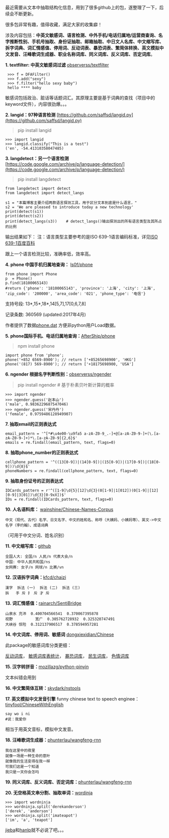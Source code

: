最近需要从文本中抽取结构化信息，用到了很多github上的包，遂整理了一下，后续会不断更新。

很多包非常有趣，值得收藏，满足大家的收集癖！

涉及内容包括：**中英文敏感词、语言检测、中外手机/电话归属地/运营商查询、名字推断性别、手机号抽取、身份证抽取、邮箱抽取、中日文人名库、中文缩写库、拆字词典、词汇情感值、停用词、反动词表、暴恐词表、繁简体转换、英文模拟中文发音、汪峰歌词生成器、职业名称词库、同义词库、反义词库、否定词库**。

**1\. textfilter: 中英文敏感词过滤**  [observerss/textfilter](https://github.com/observerss/textfilter)
```
 >>> f = DFAFilter()
 >>> f.add("sexy")
 >>> f.filter("hello sexy baby")
 hello **** baby
```
敏感词包括政治、脏话等话题词汇。其原理主要是基于词典的查找（项目中的keyword文件），内容很劲爆。。。

**2\. langid：97种语言检测** [https://github.com/saffsd/langid.py](https://github.com/saffsd/langid.py)

> pip install langid
```
>>> import langid
>>> langid.classify("This is a test")
('en', -54.41310358047485)
```
**3\. langdetect：另一个语言检测**[https://code.google.com/archive/p/language-detection/](https://code.google.com/archive/p/language-detection/)

> pip install langdetect
```
from langdetect import detect
from langdetect import detect_langs

s1 = "本篇博客主要介绍两款语言探测工具，用于区分文本到底是什么语言，"
s2 = 'We are pleased to introduce today a new technology'
print(detect(s1))
print(detect(s2))
print(detect_langs(s3))    # detect_langs()输出探测出的所有语言类型及其所占的比例
```

输出结果如下： 注：语言类型主要参考的是ISO 639-1语言编码标准，详见[ISO 639-1百度百科](https://baike.baidu.com/item/ISO%20639-1)

跟上一个语言检测比较，准确率低，效率高。

**4\. phone 中国手机归属地查询：** [ls0f/phone](https://github.com/ls0f/phone)
```
from phone import Phone
p  = Phone()
p.find(18100065143)
#return {'phone': '18100065143', 'province': '上海', 'city': '上海', 'zip_code': '200000', 'area_code': '021', 'phone_type': '电信'}
```
支持号段: 13*,15*,18*,14[5,7],17[0,6,7,8]

记录条数: 360569 (updated:2017年4月)

作者提供了数据[phone.dat](https://github.com/lovedboy/phone/raw/master/phone/phone.dat) 方便非python用户Load数据。

**5\. phone国际手机、电话归属地查询：**[AfterShip/phone](https://github.com/AfterShip/phone)

> npm install phone
```
import phone from 'phone';
phone('+852 6569-8900'); // return ['+85265698900', 'HKG']
phone('(817) 569-8900'); // return ['+18175698900, 'USA']
```
**6\. ngender 根据名字判断性别：**[observerss/ngender](https://github.com/observerss/ngender)

> pip install ngender # 基于朴素贝叶斯计算的概率
```
>>> import ngender
>>> ngender.guess('赵本山')
('male', 0.9836229687547046)
>>> ngender.guess('宋丹丹')
('female', 0.9759486128949907)
```
**7\. 抽取email的正则表达式**
```
email_pattern = '^[*#\u4e00-\u9fa5 a-zA-Z0-9_.-]+@[a-zA-Z0-9-]+(\.[a-zA-Z0-9-]+)*\.[a-zA-Z0-9]{2,6}$'
emails = re.findall(email_pattern, text, flags=0)
```
**8\. 抽取phone_number的正则表达式**
```
cellphone_pattern = '^((13[0-9])|(14[0-9])|(15[0-9])|(17[0-9])|(18[0-9]))\d{8}$'
phoneNumbers = re.findall(cellphone_pattern, text, flags=0)
```
**9\. 抽取身份证号的正则表达式**
```
IDCards_pattern = r'^([1-9]\d{5}[12]\d{3}(0[1-9]|1[012])(0[1-9]|[12][0-9]|3[01])\d{3}[0-9xX])$'
IDs = re.findall(IDCards_pattern, text, flags=0)
```
**10.  人名语料库：** [wainshine/Chinese-Names-Corpus](https://github.com/wainshine/Chinese-Names-Corpus)
```
中文（现代、古代）名字、日文名字、中文的姓和名、称呼（大姨妈、小姨妈等）、英文->中文名字（李约翰）、成语词典
```
（可用于中文分词、姓名识别）

**11\. 中文缩写库：**[github](https://github.com/zhangyics/Chinese-abbreviation-dataset/blob/master/dev_set.txt)
```
全国人大: 全国/n 人民/n 代表大会/n
中国: 中华人民共和国/ns
女网赛: 女子/n 网球/n 比赛/vn
```
**12\. 汉语拆字词典：**[kfcd/chaizi](https://github.com/kfcd/chaizi)
```
漢字	拆法 (一)	拆法 (二)	拆法 (三)
拆	手 斥	扌 斥	才 斥
```
**13\. 词汇情感值：**[rainarch/SentiBridge](https://github.com/rainarch/SentiBridge/blob/master/Entity_Emotion_Express/CCF_data/pair_mine_result)
```
山泉水	充沛	0.400704566541	0.370067395878
视野	        宽广	0.305762728932	0.325320747491
大峡谷	惊险	0.312137906517	0.378594957281
```
**14\. 中文词库、停用词、敏感词** [dongxiexidian/Chinese](https://github.com/dongxiexidian/Chinese)

此package的敏感词库分类更细：

[反动词库](https://github.com/dongxiexidian/Chinese/blob/master/%E6%95%8F%E6%84%9F%E8%AF%8D%E5%BA%93/%E5%8F%8D%E5%8A%A8%E8%AF%8D%E5%BA%93.txt)， [敏感词库表统计](https://github.com/dongxiexidian/Chinese/blob/master/%E6%95%8F%E6%84%9F%E8%AF%8D%E5%BA%93/%E6%95%8F%E6%84%9F%E8%AF%8D%E5%BA%93%E8%A1%A8%E7%BB%9F%E8%AE%A1.txt)， [暴恐词库](https://github.com/dongxiexidian/Chinese/blob/master/%E6%95%8F%E6%84%9F%E8%AF%8D%E5%BA%93/%E6%9A%B4%E6%81%90%E8%AF%8D%E5%BA%93.txt)， [民生词库](https://github.com/dongxiexidian/Chinese/blob/master/%E6%95%8F%E6%84%9F%E8%AF%8D%E5%BA%93/%E6%B0%91%E7%94%9F%E8%AF%8D%E5%BA%93.txt)， [色情词库](https://github.com/dongxiexidian/Chinese/blob/master/%E6%95%8F%E6%84%9F%E8%AF%8D%E5%BA%93/%E8%89%B2%E6%83%85%E8%AF%8D%E5%BA%93.txt)

**15\. 汉字转拼音：**[mozillazg/python-pinyin](https://github.com/mozillazg/python-pinyin)

文本纠错会用到

**16\. 中文繁简体互转：**[skydark/nstools](https://github.com/skydark/nstools/tree/master/zhtools)

**17\. 英文模拟中文发音引擎** funny chinese text to speech enginee：[tinyfool/ChineseWithEnglish](https://github.com/tinyfool/ChineseWithEnglish)
```
say wo i ni
#说：我爱你
```
相当于用英文音标，模拟中文发音。

**18\. 汪峰歌词生成器：**[phunterlau/wangfeng-rnn](https://github.com/phunterlau/wangfeng-rnn)
```
我在这里中的夜里
就像一场是一种生命的意旪
就像我的生活变得在我一样
可我们这是一个知道
我只是一天你会怎吗
```
**19\. 同义词库、反义词库、否定词库：**[phunterlau/wangfeng-rnn](https://github.com/phunterlau/wangfeng-rnn)

**20\. 无空格英文串分割、抽取单词：**[wordinja](https://github.com/keredson/wordninja)
```
>>> import wordninja
>>> wordninja.split('derekanderson')
['derek', 'anderson']
>>> wordninja.split('imateapot')
['im', 'a', 'teapot']
```
[jieba](https://github.com/fxsjy/jieba)和[hanlp](https://github.com/hankcs/pyhanlp)就不必说了吧。。。
